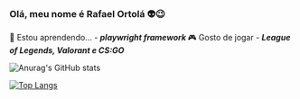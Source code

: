 ### Olá, meu nome é Rafael Ortolá 👽😉

🌱 Estou aprendendo... - <i><b> playwright framework </b></i>
🎮 Gosto de jogar - <i><b>League of Legends, Valorant e CS:GO </b></i>

<!--
**rafaelortola/rafaelortola** is a ✨ _special_ ✨ repository because its `README.md` (this file) appears on your GitHub profile.

Here are some ideas to get you started:

- 🔭 I’m currently working on ...


- 👯 I’m looking to collaborate on ...
- 🤔 I’m looking for help with ...
- 💬 Ask me about ...
- 📫 How to reach me: ...
- 😄 Pronouns: ...
- ⚡ Fun fact: ...
-->

![Anurag's GitHub stats](https://github-readme-stats.vercel.app/api?username=rafaelortola&show_icons=true&theme=radical)

[![Top Langs](https://github-readme-stats.vercel.app/api/top-langs/?username=rafaelortola&langs_count=8)](https://github.com/anuraghazra/github-readme-stats)
